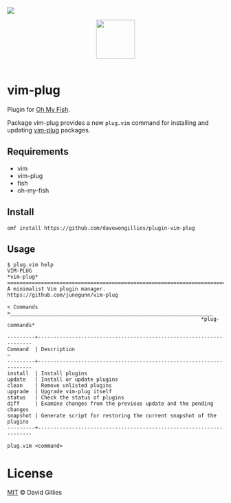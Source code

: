 ![][license-badge]

<div align="center">
  <a href="http://github.com/oh-my-fish/oh-my-fish">
  <img width=90px  src="https://cloud.githubusercontent.com/assets/8317250/8510172/f006f0a4-230f-11e5-98b6-5c2e3c87088f.png">
  </a>
</div>
<br>

# vim-plug

Plugin for [Oh My Fish][omf-link].

Package vim-plug provides a new `plug.vim` command for installing and updating
[vim-plug](https://github.com/junegunn/vim-plug) packages.

## Requirements

* vim
* vim-plug
* fish
* oh-my-fish

## Install

```fish
omf install https://github.com/davewongillies/plugin-vim-plug
```

## Usage

```
$ plug.vim help
VIM-PLUG                                                            *vim-plug*
==============================================================================
A minimalist Vim plugin manager.          https://github.com/junegunn/vim-plug

< Commands >__________________________________________________________________
                                                               *plug-commands*

---------+--------------------------------------------------------------------
Command  | Description                                                       ~
---------+--------------------------------------------------------------------
install  | Install plugins
update   | Install or update plugins
clean    | Remove unlisted plugins
upgrade  | Upgrade vim-plug itself
status   | Check the status of plugins
diff     | Examine changes from the previous update and the pending changes
snapshot | Generate script for restoring the current snapshot of the plugins
---------+--------------------------------------------------------------------

plug.vim <command>
```

# License

[MIT][mit] © David Gillies

[mit]:            http://opensource.org/licenses/MIT
[author]:         http://github.com/davewongillies
[omf-link]:       https://www.github.com/oh-my-fish/oh-my-fish
[license-badge]:  https://img.shields.io/badge/license-MIT-007EC7.svg?style=flat-square

